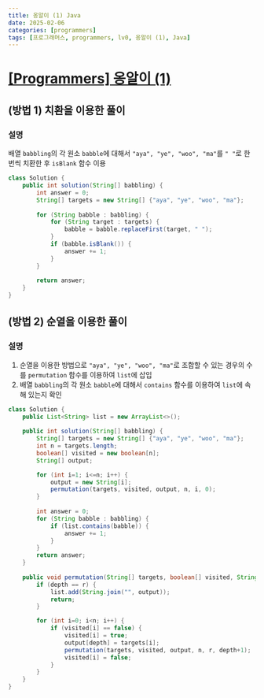 ```yaml
---
title: 옹알이 (1) Java
date: 2025-02-06
categories: [programmers]
tags: [프로그래머스, programmers, lv0, 옹알이 (1), Java]    
---
```


# [[Programmers] 옹알이 (1)](https://school.programmers.co.kr/learn/courses/30/lessons/120956)
## (방법 1) 치환을 이용한 풀이 
### 설명
배열 `babbling`의 각 원소 `babble`에 대해서
`"aya", "ye", "woo", "ma"`를 `" "`로 한번씩 치환한 후 
`isBlank` 함수 이용
```java
class Solution {
    public int solution(String[] babbling) {
        int answer = 0;
        String[] targets = new String[] {"aya", "ye", "woo", "ma"};
        
        for (String babble : babbling) {
            for (String target : targets) {
                babble = babble.replaceFirst(target, " ");
            }
            if (babble.isBlank()) {
                answer += 1;
            }
        }
        
        return answer;
    }
}
```
## (방법 2) 순열을 이용한 풀이 
### 설명
1. 순열을 이용한 방법으로 `"aya", "ye", "woo", "ma"`로 조합할 수 있는 경우의 수를 `permutation` 함수를 이용하여 `list`에 삽입
2. 배열 `babbling`의 각 원소 `babble`에 대해서 `contains` 함수를 이용하여 `list`에 속해 있는지 확인 
```java
class Solution {
    public List<String> list = new ArrayList<>();
    
    public int solution(String[] babbling) {
        String[] targets = new String[] {"aya", "ye", "woo", "ma"};
        int n = targets.length;
        boolean[] visited = new boolean[n];
        String[] output;

        for (int i=1; i<=n; i++) {
            output = new String[i];
            permutation(targets, visited, output, n, i, 0);
        }
                
        int answer = 0;
        for (String babble : babbling) {
            if (list.contains(babble)) {
                answer += 1;
            }
        }
        return answer; 
    }
    
    public void permutation(String[] targets, boolean[] visited, String[] output, int n, int r, int depth) {
        if (depth == r) {
            list.add(String.join("", output));
            return;
        }

        for (int i=0; i<n; i++) {
            if (visited[i] == false) {
                visited[i] = true;
                output[depth] = targets[i];
                permutation(targets, visited, output, n, r, depth+1);
                visited[i] = false;
            }
        }
    }
}
```
